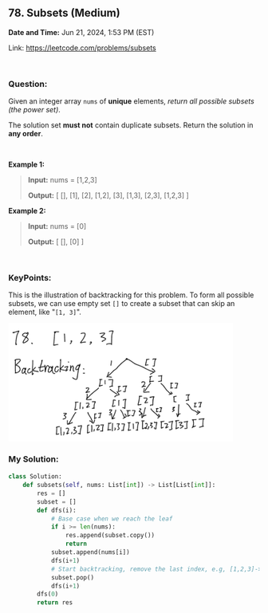 ## 78. Subsets (Medium)
**Date and Time:** Jun 21, 2024, 1:53 PM (EST)

Link: https://leetcode.com/problems/subsets

<br>

### Question:
Given an integer array `nums` of **unique** elements, _return all possible 
subsets (the power set)_.

The solution set __must not__ contain duplicate subsets. Return the solution in __any order__.

<br>

**Example 1:**
> **Input:** nums = [1,2,3]
> 
> **Output:** [ [], [1], [2], [1,2], [3], [1,3], [2,3], [1,2,3] ]

**Example 2:**
> **Input:** nums = [0]
> 
> **Output:** [ [], [0] ]

<br>

### KeyPoints: 
This is the illustration of backtracking for this problem. To form all possible subsets, we can use empty set `[]` to create a subset that can skip an element, like "`[1, 3]`". 

<img src="./images/78.png" width=450>

<br>

### My Solution:
```python
class Solution:
    def subsets(self, nums: List[int]) -> List[List[int]]:
        res = []
        subset = []
        def dfs(i):
            # Base case when we reach the leaf
            if i >= len(nums):
                res.append(subset.copy())
                return
            subset.append(nums[i])
            dfs(i+1)
            # Start backtracking, remove the last index, e.g, [1,2,3]->[1,2], [1,3]->[1], [2,3]->[2]
            subset.pop()
            dfs(i+1)
        dfs(0)
        return res
```
